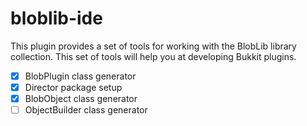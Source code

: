 # bloblib-ide

<!-- Plugin description -->
This plugin provides a set of tools for working with the BlobLib library collection.
This set of tools will help you at developing Bukkit plugins.

- [x] BlobPlugin class generator
- [x] Director package setup
- [x] BlobObject class generator
- [ ] ObjectBuilder class generator

<!-- Plugin description end -->
